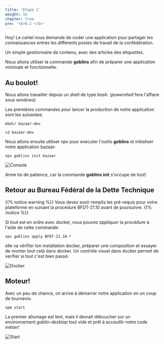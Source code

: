```yaml
---
title: 'Etape 1'
weight: 10
chapter: true
pre: '<b>6.1 </b>'
---
```


Hoy! Le cartel nous demande de coder une application pour partager les
connaissances entres les différents postes de travail de la confédération.

Un simple gestionnaire de contenu, avec des articles des étiquettes.

Nous allons utiliser la commande **goblins** afin de préparer une application
minimale et fonctionnelle.

## Au boulot!

Nous allons travailler depuis un shell de type _bash_. (_powershell_ fera
l'affaire sous windows)

Les premières commandes pour lancer la production de notre application sont les
suivantes:

`mkdir bazaar-dev`

`cd bazaar-dev`

Nous allons ensuite utiliser _npx_ pour executer l'outils **goblins** et
initialiser notre application bazaar:

`npx goblins init bazaar`

![Console](/img/bazaar_init.png?width=600px&lightbox=false)

Arme toi de patience, car la commande **goblins init** s'occupe de tout!

## Retour au Bureau Fédéral de la Dette Technique

{{% notice warning %}} Vous devez avoir remplis les pré-requis pour votre
plateforme en suivant la procédure BFDT-21.10 avant de poursuivre.
{{% /notice %}}

Si tout est en ordre avec docker, vous pouvez _appliquer_ la procédure à l'aide
de cette commande:

`npx goblins apply BFDT-21.10-*`

elle va vérifier ton installation docker, préparer une composition et essayer de
monter tout celà dans docker. Un contrôle visuel dans docker permet de verifier
si tout c'est bien passé:

![Docker](/img/bazaar_docker.png?width=600px&lightbox=false)

## Moteur!

Avec un peu de chance, on arrive à démarrer notre application en un coup de
tournevis:

`npm start`

La premier allumage est lent, mais il devrait déboucher sur un environnement
_goblin-desktop_ tout vide et prêt à acceuillir notre code métier!

![Start](/img/bazaar_start.png?width=600px&lightbox=false)
